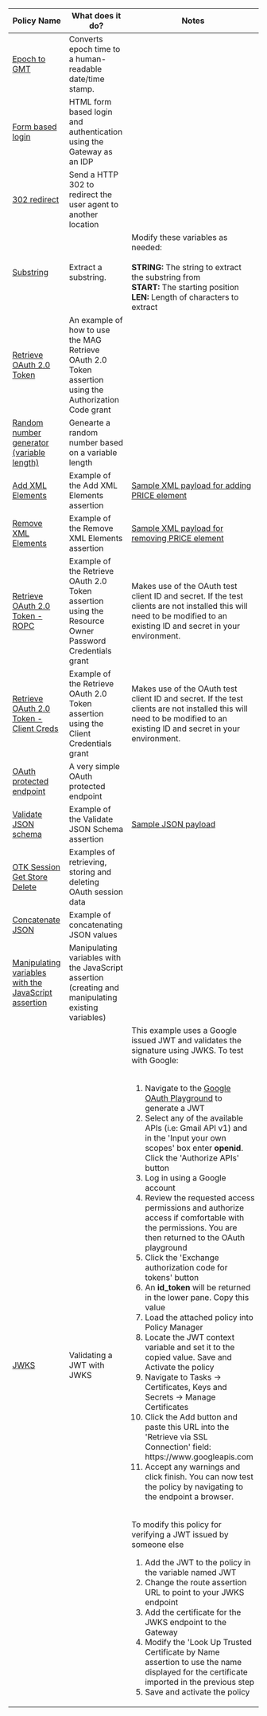 <table>
<thead>
<tr>
<th>Policy Name</th>
<th>What does it do?</th>
<th>Notes</th>
</tr>
</thead>
<tbody>
<tr>
<td><a href="https://github.com/dasjo02/layer7-policy-snippets/blob/master/epoch-to-gmt.xml">Epoch to GMT</a></td>
<td>Converts epoch time to a human-readable date/time stamp.</td>
 <td></td>
</tr>
<tr>
<td><a href="https://github.com/dasjo02/layer7-policy-snippets/blob/master/form-based-login.xml">Form based login</a></td>
<td>HTML form based login and authentication using the Gateway as an IDP</td>
 <td></td>
</tr>
<tr>
<td><a href="https://github.com/dasjo02/layer7-policy-snippets/blob/master/302-redirect.xml">302 redirect</a></td>
<td>Send a HTTP 302 to redirect the user agent to another location</td>
 <td></td>
</tr>
<tr>
<td><a href="https://github.com/dasjo02/layer7-policy-snippets/blob/master/substring.xml">Substring</a></td>
 <td>Extract a substring. </td>
 <td>Modify these variables as needed:<br><br>
  <b>STRING:</b> The string to extract the substring from <br>
  <b>START:</b> The starting position <br>
  <b>LEN:</b> Length of characters to extract
</td>
</tr>
<tr>
<td><a href="https://github.com/dasjo02/layer7-policy-snippets/blob/master/Retrieve OAuth 2.0 Token.xml">Retrieve OAuth 2.0 Token</a></td>
<td>An example of how to use the MAG Retrieve OAuth 2.0 Token assertion using the Authorization Code grant</td>
 <td></td>
</tr>
<tr>
<td><a href="https://github.com/dasjo02/layer7-policy-snippets/blob/master/Random number generator (variable length).xml">Random number generator (variable length)</a></td>
<td>Genearte a random number based on a variable length</td>
 <td></td>
</tr> 
 
<tr>
<td><a href="https://github.com/dasjo02/layer7-policy-snippets/blob/master/Add%20XML%20Elements.xml">Add XML Elements</a></td>
<td>Example of the Add XML Elements assertion</td>
 <td>
  <a href="https://github.com/dasjo02/layer7-policy-snippets/blob/master/Sample XML For adding PRICE element.xml">Sample XML payload for adding PRICE element</a>
</td>
</tr> 

<tr>
<td><a href="https://github.com/dasjo02/layer7-policy-snippets/blob/master/Remove XML Elements.xml">Remove XML Elements</a></td>
<td>Example of the Remove XML Elements assertion</td>
 <td>
  <a href="https://github.com/dasjo02/layer7-policy-snippets/blob/master/Sample XML For removing PRICE element.xml">Sample XML payload for removing PRICE element</a>
</td>
</tr> 

<tr>
<td><a href="https://github.com/dasjo02/layer7-policy-snippets/blob/master/Retrieve OAuth 2.0 Token - ROPC.xml">Retrieve OAuth 2.0 Token - ROPC</a></td>
<td>Example of the Retrieve OAuth 2.0 Token assertion using the Resource Owner Password Credentials grant</td>
 <td>
Makes use of the OAuth test client ID and secret. If the test clients are not installed this will need to be modified to an existing ID and secret in your environment.
</td>
</tr> 

<tr>
<td><a href="https://github.com/dasjo02/layer7-policy-snippets/blob/master/Retrieve OAuth 2.0 Token - Client Creds.xml">Retrieve OAuth 2.0 Token - Client Creds</a></td>
<td>Example of the Retrieve OAuth 2.0 Token assertion using the Client Credentials grant</td>
 <td>
Makes use of the OAuth test client ID and secret. If the test clients are not installed this will need to be modified to an existing ID and secret in your environment.
</td>
</tr> 


<tr>
<td><a href="https://github.com/dasjo02/layer7-policy-snippets/blob/master/OAuth protected endpoint.xml">OAuth protected endpoint</a></td>
<td>A very simple OAuth protected endpoint</td>
 <td>
</td>
</tr> 

<tr>
<td><a href="https://github.com/dasjo02/layer7-policy-snippets/blob/master/Validate JSON schema.xml">Validate JSON schema</a></td>
<td>Example of the Validate JSON Schema assertion</td>
 <td>
  <a href="https://github.com/dasjo02/layer7-policy-snippets/blob/master/Sample JSON for Validate JSON schema.json">Sample JSON payload</a>
</td>
</tr> 

<tr>
<td><a href="https://github.com/dasjo02/layer7-policy-snippets/blob/master/OTK Session Get Store Delete.xml">OTK Session Get Store Delete</a></td>
<td>Examples of retrieving, storing and deleting OAuth session data</td>
 <td></td>
</tr> 


<tr>
<td><a href="https://github.com/dasjo02/layer7-policy-snippets/blob/master/Concatenate JSON.xml">Concatenate JSON</a></td>
<td>Example of concatenating JSON values</td>
 <td>

 </td>
</tr> 


<tr>
<td><a href="https://github.com/dasjo02/layer7-policy-snippets/blob/master/Manipulating variables with the JavaScript assertion.xml">Manipulating variables with the JavaScript assertion</a></td>
 <td>Manipulating variables with the JavaScript assertion (creating and manipulating existing variables)</td>
</tr> 

<tr>
<td><a href="https://github.com/dasjo02/layer7-policy-snippets/blob/master/JWKS.xml">JWKS</a></td>
 <td>Validating a JWT with JWKS</td>
 <td>
  This example uses a Google issued JWT and validates the signature using JWKS. To test with Google: <br><br>
  <ol>
   <li>Navigate to the <a href="https://developers.google.com/oauthplayground">Google OAuth Playground</a> to generate a JWT</li>
   <li>Select any of the available APIs (i.e: Gmail API v1) and in the 'Input your own scopes' box enter <b>openid</b>. Click the 'Authorize APIs' button</li>
   <li>Log in using a Google account</li>
   <li>Review the requested access permissions and authorize access if comfortable with the permissions. You are then returned to the OAuth playground</li>
   <li>Click the 'Exchange authorization code for tokens' button</li>
   <li>An <b>id_token</b> will be returned in the lower pane. Copy this value</li>
   <li>Load the attached policy into Policy Manager</li>
   <li>Locate the JWT context variable and set it to the copied value. Save and Activate the policy</li>
   <li>Navigate to Tasks -> Certificates, Keys and Secrets -> Manage Certificates</li>
   <li>Click the Add button and paste this URL into the 'Retrieve via SSL Connection' field: https://www.googleapis.com</li>
   <li>Accept any warnings and click finish. You can now test the policy by navigating to the endpoint a browser.</li>
  </ol>
  <br>
  To modify this policy for verifying a JWT issued by someone else
  <ol>
   <li>Add the JWT to the policy in the variable named JWT</li>
   <li>Change the route assertion URL to point to your JWKS endpoint</li>
   <li>Add the certificate for the JWKS endpoint to the Gateway</li>
   <li>Modify the 'Look Up Trusted Certificate by Name assertion to use the name displayed for the certificate imported in the previous step</li>
   <li> Save and activate the policy</li>
  </ol>
 </td>
</tr> 

</tbody>
</table>
